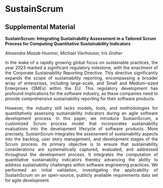 # SustainScrum

## Supplemental Material

__SustainScrum: Integrating Sustainability Assessment in a Tailored Scrum Process for Computing Quantitative Sustainability Indicators__


_Alexandra Mazak-Huemer, Michael Vierhauser, Iris Groher_

<p align="justify">
In the wake of a rapidly growing global focus on sustainable practices, the year 2023 marked a significant regulatory milestone, with the enactment of the Corporate Sustainability Reporting Directive. 
This directive significantly expands the scope of sustainability reporting, encompassing a broader array of enterprises, including large-scale, and Small and Medium-sized Enterprises (SMEs) within the EU. This regulatory development has profound implications for the software industry, as these companies need to provide comprehensive sustainability reporting for their software products.
 </p>
<p align="justify">
However, the industry still lacks models, tools, and methodologies for quantitatively assessing sustainability indicators during an agile software development process. 
In this paper, we introduce <it>SustainScrum</it>, a customized Scrum process model that incorporates sustainability evaluations into the development lifecycle of software products. More precisely, SustainScrum integrates the assessment of sustainability aspects into the backlog, user story management, and development stages of the Scrum process. Its primary objective is to ensure that sustainability considerations are systematically captured, evaluated, and addressed throughout the development process. It integrates the computation of quantitative sustainability indicators thereby advancing the ability to address sustainability challenges within software engineering practices.
 We performed an initial validation, investigating the applicability of SustainScrum on an open-source, publicly available requirements data set for agile development.
</p>

